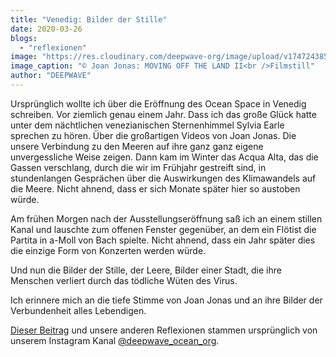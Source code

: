 ```yaml
---
title: "Venedig: Bilder der Stille"
date: 2020-03-26
blogs: 
  - "reflexionen"
image: "https://res.cloudinary.com/deepwave-org/image/upload/v1747243851/deepwave.org/Screenshot-2023-12-04-171104.png"
image_caption: "© Joan Jonas: MOVING OFF THE LAND II<br />Filmstill"
author: "DEEPWAVE"
---
```


Ursprünglich wollte ich über die Eröffnung des Ocean Space in Venedig schreiben. Vor ziemlich genau einem Jahr. Dass ich das große Glück hatte unter dem nächtlichen venezianischen Sternenhimmel Sylvia Earle sprechen zu hören. Über die großartigen Videos von Joan Jonas. Die unsere Verbindung zu den Meeren auf ihre ganz ganz eigene unvergessliche Weise zeigen. Dann kam im Winter das Acqua Alta, das die Gassen verschlang, durch die wir im Frühjahr gestreift sind, in stundenlangen Gesprächen über die Auswirkungen des Klimawandels auf die Meere. Nicht ahnend, dass er sich Monate später hier so austoben würde.

Am frühen Morgen nach der Ausstellungseröffnung saß ich an einem stillen Kanal und lauschte zum offenen Fenster gegenüber, an dem ein Flötist die Partita in a-Moll von Bach spielte. Nicht ahnend, dass ein Jahr später dies die einzige Form von Konzerten werden würde.

Und nun die Bilder der Stille, der Leere, Bilder einer Stadt, die ihre Menschen verliert durch das tödliche Wüten des Virus.

Ich erinnere mich an die tiefe Stimme von Joan Jonas und an ihre Bilder der Verbundenheit alles Lebendigen.

[Dieser Beitrag](https://www.instagram.com/p/B-NKsq8IuBb/) und unsere anderen Reflexionen stammen ursprünglich von unserem Instagram Kanal [@deepwave\_ocean\_org](https://www.instagram.com/deepwave_ocean_org/).
